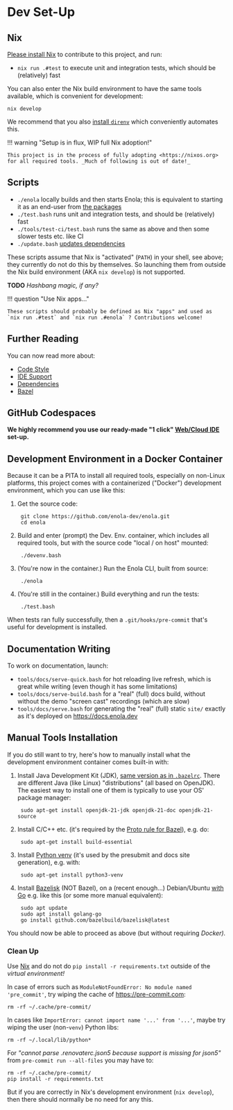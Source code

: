 <!--
    SPDX-License-Identifier: Apache-2.0

    Copyright 2023-2025 The Enola <https://enola.dev> Authors

    Licensed under the Apache License, Version 2.0 (the "License");
    you may not use this file except in compliance with the License.
    You may obtain a copy of the License at

        https://www.apache.org/licenses/LICENSE-2.0

    Unless required by applicable law or agreed to in writing, software
    distributed under the License is distributed on an "AS IS" BASIS,
    WITHOUT WARRANTIES OR CONDITIONS OF ANY KIND, either express or implied.
    See the License for the specific language governing permissions and
    limitations under the License.
-->

# Dev Set-Up

## Nix

[Please install Nix](https://github.com/vorburger/LearningLinux/blob/develop/nix/docs/install.md) to contribute to this project, and run:

* `nix run .#test` to execute unit and integration tests, which should be (relatively) fast

You can also enter the Nix build environment to have the same tools available, which is convenient for development:

    nix develop

We recommend that you also [install `direnv`](https://direnv.net) which conveniently automates this.

<!-- **TODO** How about IDEs? Does IntelliJ HAVE to be started from within `nix develop` or does it not matter? -->

!!! warning "Setup is in flux, WIP full Nix adoption!"

    This project is in the process of fully adopting <https://nixos.org> for all required tools. _Much of following is out of date!_

## Scripts

* `./enola` locally builds and then starts Enola; this is equivalent to starting it as an end-user from [the packages](../use/index.md)
* `./test.bash` runs unit and integration tests, and should be (relatively) fast
* `./tools/test-ci/test.bash` runs the same as above and then some slower tests etc. like CI
* `./update.bash` [updates dependencies](dependencies.md)

These scripts assume that Nix is "activated" (`PATH`) in your shell, see above; they currently do not do this by themselves.
So launching them from outside the Nix build environment (AKA `nix develop`) is not supported.

**TODO** _Hashbang magic, if any?_

!!! question "Use Nix apps..."

    These scripts should probably be defined as Nix "apps" and used as `nix run .#test` and `nix run .#enola` ? Contributions welcome!

## Further Reading

You can now read more about:

* [Code Style](style.md)
* [IDE Support](ide.md)
* [Dependencies](dependencies.md)
* [Bazel](bazel.md)

## GitHub Codespaces

**We highly recommend you use our ready-made "1 click" [Web/Cloud IDE](ide.md) set-up.**

## Development Environment in a Docker Container

Because it can be a PITA to install all required tools, especially on non-Linux platforms,
this project comes with a containerized ("Docker") development environment, which you can use like this:

1. Get the source code:

        git clone https://github.com/enola-dev/enola.git
        cd enola

1. Build and enter (prompt) the Dev. Env. container, which includes all required tools, but with the source code "local / on host" mounted:

        ./devenv.bash

1. (You're now in the container.) Run the Enola CLI, built from source:

        ./enola

1. (You're still in the container.) Build everything and run the tests:

        ./test.bash

When tests ran fully successfully, then a `.git/hooks/pre-commit` that's useful for development is installed.

## Documentation Writing

To work on documentation, launch:

* `tools/docs/serve-quick.bash` for hot reloading live refresh, which is great while writing (even though it has some limitations)
* `tools/docs/serve-build.bash` for a  "real" (full) docs build, without without the demo "screen cast" recordings (which are slow)
* `tools/docs/serve.bash` for generating the "real" (full) static `site/` exactly as it's deployed on <https://docs.enola.dev>

## Manual Tools Installation

If you do still want to try, here's how to manually install what the development environment container comes built-in with:

1. Install Java Development Kit (JDK), [same version as in `.bazelrc`](//.bazelrc).
   There are different Java (like Linux) "distributions" (all based on OpenJDK).
   The easiest way to install one of them is typically to use your OS' package manager:

        sudo apt-get install openjdk-21-jdk openjdk-21-doc openjdk-21-source

1. Install C/C++ etc. (it's required by the
   [Proto rule for Bazel](https://github.com/bazelbuild/rules_proto)), e.g. do:

        sudo apt-get install build-essential

1. Install [Python venv](https://docs.python.org/3/library/venv.html)
   (it's used by the presubmit and docs site generation), e.g. with:

        sudo apt-get install python3-venv

1. Install [Bazelisk](https://github.com/bazelbuild/bazelisk) (NOT Bazel),
   on a (recent enough...) Debian/Ubuntu [with Go](https://go.dev/doc/install)
   e.g. like this (or some more manual equivalent):

        sudo apt update
        sudo apt install golang-go
        go install github.com/bazelbuild/bazelisk@latest

You should now be able to proceed as above (but without requiring _Docker)._

### Clean Up

Use [Nix](#nix) and do not do `pip install -r requirements.txt` outside of the _virtual environment!_

In case of errors such as `ModuleNotFoundError: No module named 'pre_commit'`, try wiping the cache of https://pre-commit.com:

    rm -rf ~/.cache/pre-commit/

In cases like `ImportError: cannot import name '...' from '...'`, maybe try wiping the user (non-`venv`) Python libs:

    rm -rf ~/.local/lib/python*

For _"cannot parse .renovaterc.json5 because support is missing for json5"_ from `pre-commit run --all-files` you may have to:

    rm -rf ~/.cache/pre-commit/
    pip install -r requirements.txt

But if you are correctly in Nix's development environment (`nix develop`), then there should normally be no need for any this.

